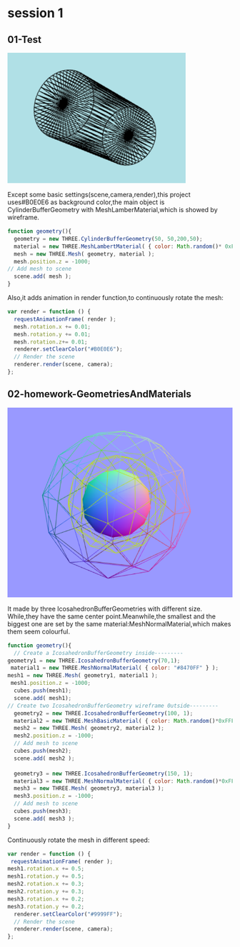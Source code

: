 # session 1
## 01-Test
![1test1](https://github.com/whatchamacallit233/CreativeCoding--Xiaowei-JI/blob/master/Digital%20Nature-Final%20Assignment/texture/1test1.png)

Except some basic settings(scene,camera,render),this project uses#B0E0E6 as background color,the main object is CylinderBufferGeometry with MeshLamberMaterial,which is showed by wireframe.
```javascript
function geometry(){
  geometry = new THREE.CylinderBufferGeometry(50, 50,200,50);
  material = new THREE.MeshLambertMaterial( { color: Math.random()* 0xFFFFFF,wireframe:true} );
  mesh = new THREE.Mesh( geometry, material );
  mesh.position.z = -1000;
// Add mesh to scene
  scene.add( mesh );
}
```

Also,it adds animation in render function,to continuously rotate the mesh:
```javascript
var render = function () {
  requestAnimationFrame( render );
  mesh.rotation.x += 0.01;
  mesh.rotation.y += 0.01;
  mesh.rotation.z+= 0.01;
  renderer.setClearColor("#B0E0E6");
  // Render the scene
  renderer.render(scene, camera);
};
```


## 02-homework-GeometriesAndMaterials
![1test2](https://github.com/whatchamacallit233/CreativeCoding--Xiaowei-JI/blob/master/Digital%20Nature-Final%20Assignment/texture/1test2.png)

It made by three IcosahedronBufferGeometries with different size. While,they have the same center point.Meanwhile,the smallest and the biggest one are set by the same material:MeshNormalMaterial,which makes them seem colourful.
```javascript
function geometry(){
  // Create a IcosahedronBufferGeometry inside---------
geometry1 = new THREE.IcosahedronBufferGeometry(70,1);
 material1 = new THREE.MeshNormalMaterial( { color: "#8470FF" } );
mesh1 = new THREE.Mesh( geometry1, material1 );
 mesh1.position.z = -1000;
  cubes.push(mesh1);
  scene.add( mesh1);
// Create two IcosahedronBufferGeometry wireframe 0utside---------
  geometry2 = new THREE.IcosahedronBufferGeometry(100, 1);
  material2 = new THREE.MeshBasicMaterial( { color: Math.random()*0xFFFFFF,wireframe:true } );
  mesh2 = new THREE.Mesh( geometry2, material2 );
  mesh2.position.z = -1000;
  // Add mesh to scene
  cubes.push(mesh2);
  scene.add( mesh2 );

  geometry3 = new THREE.IcosahedronBufferGeometry(150, 1);
  material3 = new THREE.MeshNormalMaterial( { color: Math.random()*0xFFFFFF,wireframe:true } );
  mesh3 = new THREE.Mesh( geometry3, material3 );
  mesh3.position.z = -1000;
  // Add mesh to scene
  cubes.push(mesh3);
  scene.add( mesh3 );
}
```

Continuously rotate the mesh in different speed:
```javascript
var render = function () {
 requestAnimationFrame( render );
mesh1.rotation.x += 0.5;
mesh1.rotation.y += 0.5;
mesh2.rotation.x += 0.3;
mesh2.rotation.y += 0.3;
mesh3.rotation.x += 0.2;
mesh3.rotation.y += 0.2;
  renderer.setClearColor("#9999FF");
  // Render the scene
  renderer.render(scene, camera);
};
```
